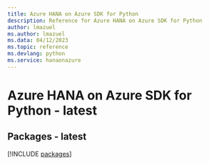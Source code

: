 ```yaml
---
title: Azure HANA on Azure SDK for Python
description: Reference for Azure HANA on Azure SDK for Python
author: lmazuel
ms.author: lmazuel
ms.data: 04/12/2023
ms.topic: reference
ms.devlang: python
ms.service: hanaonazure
---
```

# Azure HANA on Azure SDK for Python - latest
## Packages - latest
[!INCLUDE [packages](hana-on-azure-index.md)]